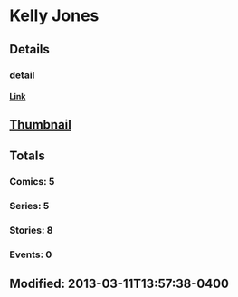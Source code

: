 # Kelly  Jones 
## Details
### detail
#### [Link](http://marvel.com/comics/creators/3347/kelly_jones?utm_campaign=apiRef&utm_source=225578a89fc76f3d20fbffda5d17a88d)
## [Thumbnail](http://i.annihil.us/u/prod/marvel/i/mg/b/40/image_not_available.jpg)
## Totals
### Comics: 5
### Series: 5
### Stories: 8
### Events: 0
## Modified: 2013-03-11T13:57:38-0400
